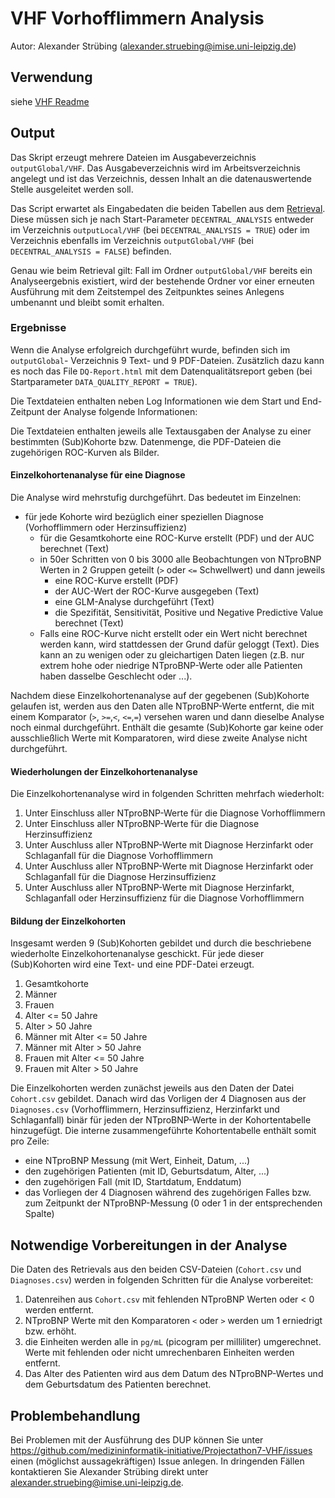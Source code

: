 # VHF Vorhofflimmern Analysis

Autor: Alexander Strübing ([alexander.struebing@imise.uni-leipzig.de](mailto:alexander.struebing@imise.uni-leipzig.de))

## Verwendung

siehe [VHF Readme](../README.md#Verwendung)

## Output

Das Skript erzeugt mehrere Dateien im Ausgabeverzeichnis `outputGlobal/VHF`. Das Ausgabeverzeichnis wird im 
Arbeitsverzeichnis angelegt und ist das Verzeichnis, dessen Inhalt an die datenauswertende Stelle ausgeleitet werden
soll. 

Das Script erwartet als Eingabedaten die beiden Tabellen aus dem [Retrieval](../retrieval/README.md). Diese
müssen sich je nach Start-Parameter `DECENTRAL_ANALYSIS` entweder im Verzeichnis `outputLocal/VHF` (bei
`DECENTRAL_ANALYSIS = TRUE`) oder im Verzeichnis ebenfalls im Verzeichnis `outputGlobal/VHF` (bei
`DECENTRAL_ANALYSIS = FALSE`) befinden.

Genau wie beim Retrieval gilt: Fall im Ordner `outputGlobal/VHF` bereits ein Analyseergebnis existiert, wird der
bestehende Ordner vor einer erneuten Ausführung mit dem Zeitstempel des Zeitpunktes seines Anlegens umbenannt und 
bleibt somit erhalten.

### Ergebnisse

Wenn die Analyse erfolgreich durchgeführt wurde, befinden sich im `outputGlobal`- Verzeichnis 9 Text- und 9 PDF-Dateien.
Zusätzlich dazu kann es noch das File `DQ-Report.html` mit dem Datenqualitätsreport geben (bei Startparameter
`DATA_QUALITY_REPORT = TRUE`).

Die Textdateien enthalten neben Log Informationen wie dem Start und End-Zeitpunt der Analyse folgende Informationen:

Die Textdateien enthalten jeweils alle Textausgaben der Analyse zu einer bestimmten (Sub)Kohorte bzw. Datenmenge, die
PDF-Dateien die zugehörigen ROC-Kurven als Bilder.

#### Einzelkohortenanalyse für eine Diagnose
Die Analyse wird mehrstufig durchgeführt. Das bedeutet im Einzelnen:
* für jede Kohorte wird bezüglich einer speziellen Diagnose (Vorhofflimmern oder Herzinsuffizienz)
  * für die Gesamtkohorte eine ROC-Kurve erstellt (PDF) und der AUC berechnet (Text) 
  * in 50er Schritten von 0 bis 3000 alle Beobachtungen von NTproBNP Werten in 2 Gruppen geteilt (`>` oder `<=`
  Schwellwert) und dann jeweils
    * eine ROC-Kurve erstellt (PDF) 
    * der AUC-Wert der ROC-Kurve ausgegeben (Text) 
    * eine GLM-Analyse durchgeführt (Text)
    * die Spezifität, Sensitivität, Positive und Negative Predictive Value berechnet (Text)
  * Falls eine ROC-Kurve nicht erstellt oder ein Wert nicht berechnet werden kann, wird stattdessen der Grund dafür
  geloggt (Text). Dies kann an zu wenigen oder zu gleichartigen Daten liegen (z.B. nur extrem hohe oder niedrige
  NTproBNP-Werte oder alle Patienten haben dasselbe Geschlecht oder ...).

Nachdem diese Einzelkohortenanalyse auf der gegebenen (Sub)Kohorte gelaufen ist, werden aus den Daten alle
NTproBNP-Werte entfernt, die mit einem Komparator (`>`, `>=`,`<`, `<=`,`=`) versehen waren und dann dieselbe Analyse
noch einmal durchgeführt. Enthält die gesamte (Sub)Kohorte gar keine oder ausschließlich Werte mit Komparatoren, wird
diese zweite Analyse nicht durchgeführt.

#### Wiederholungen der Einzelkohortenanalyse
Die Einzelkohortenanalyse wird in folgenden Schritten mehrfach wiederholt:
1. Unter Einschluss aller NTproBNP-Werte für die Diagnose Vorhofflimmern
2. Unter Einschluss aller NTproBNP-Werte für die Diagnose Herzinsuffizienz
3. Unter Auschluss aller NTproBNP-Werte mit Diagnose Herzinfarkt oder Schlaganfall für die Diagnose Vorhofflimmern
4. Unter Auschluss aller NTproBNP-Werte mit Diagnose Herzinfarkt oder Schlaganfall für die Diagnose Herzinsuffizienz
5. Unter Auschluss aller NTproBNP-Werte mit Diagnose Herzinfarkt, Schlaganfall oder Herzinsuffizienz für die Diagnose
   Vorhofflimmern

#### Bildung der Einzelkohorten
Insgesamt werden 9 (Sub)Kohorten gebildet und durch die beschriebene wiederholte Einzelkohortenanalyse geschickt.
Für jede dieser (Sub)Kohorten wird eine Text- und eine PDF-Datei erzeugt.
1. Gesamtkohorte
2. Männer
3. Frauen
4. Alter <= 50 Jahre
5. Alter > 50 Jahre
6. Männer mit Alter <= 50 Jahre
7. Männer mit Alter > 50 Jahre
8. Frauen mit Alter <= 50 Jahre
9. Frauen mit Alter > 50 Jahre

Die Einzelkohorten werden zunächst jeweils aus den Daten der Datei `Cohort.csv` gebildet. Danach wird das Vorligen der
4 Diagnosen aus der `Diagnoses.csv` (Vorhofflimmern, Herzinsuffizienz, Herzinfarkt und Schlaganfall) binär für jeden der
NTproBNP-Werte in der Kohortentabelle hinzugefügt. Die interne zusammengeführte Kohortentabelle enthält somit pro Zeile: 
* eine NTproBNP Messung (mit Wert, Einheit, Datum, ...)
* den zugehörigen Patienten (mit ID, Geburtsdatum, Alter, ...)
* den zugehörigen Fall (mit ID, Startdatum, Enddatum)
* das Vorliegen der 4 Diagnosen während des zugehörigen Falles bzw. zum Zeitpunkt der NTproBNP-Messung (0 oder 1 in der
  entsprechenden Spalte)

## Notwendige Vorbereitungen in der Analyse

Die Daten des Retrievals aus den beiden CSV-Dateien (`Cohort.csv` und `Diagnoses.csv`) werden in folgenden Schritten
für die Analyse vorbereitet:
1. Datenreihen aus `Cohort.csv` mit fehlenden NTproBNP Werten oder < 0 werden entfernt.
2. NTproBNP Werte mit den Komparatoren `<` oder `>` werden um 1 erniedrigt bzw. erhöht.
3. die Einheiten werden alle in `pg/mL` (picogram per milliliter) umgerechnet. Werte mit fehlenden oder nicht
   umrechenbaren Einheiten werden entfernt.
4. Das Alter des Patienten wird aus dem Datum des NTproBNP-Wertes und dem Geburtsdatum des Patienten berechnet.

## Problembehandlung

Bei Problemen mit der Ausführung des DUP können Sie unter
https://github.com/medizininformatik-initiative/Projectathon7-VHF/issues einen (möglichst aussagekräftigen) Issue anlegen.
In dringenden Fällen kontaktieren Sie Alexander Strübing direkt unter
[alexander.struebing@imise.uni-leipzig.de](mailto:alexander.struebing@imise.uni-leipzig.de).
